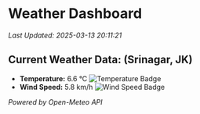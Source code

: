 
# Weather Dashboard

_Last Updated: 2025-03-13 20:11:21_

## Current Weather Data: (Srinagar, JK)
- **Temperature:** 6.6 °C ![Temperature Badge](https://img.shields.io/badge/Temperature-Low%20Temp-blue)
- **Wind Speed:** 5.8 km/h ![Wind Speed Badge](https://img.shields.io/badge/Wind%20Speed-Light%20Wind-blue)

*Powered by Open-Meteo API*

